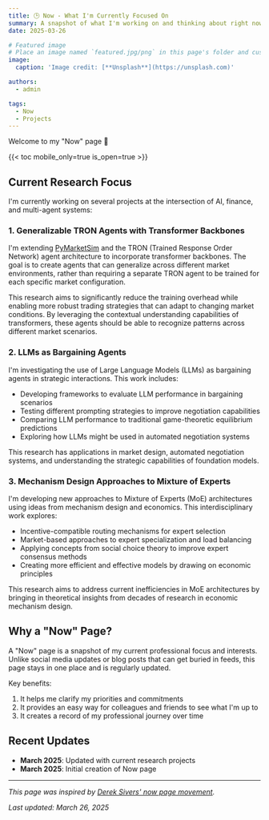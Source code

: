 ```yaml
---
title: 🕒 Now - What I'm Currently Focused On
summary: A snapshot of what I'm working on and thinking about right now
date: 2025-03-26

# Featured image
# Place an image named `featured.jpg/png` in this page's folder and customize its options here.
image:
  caption: 'Image credit: [**Unsplash**](https://unsplash.com)'

authors:
  - admin

tags:
  - Now
  - Projects
---
```


Welcome to my "Now" page 👋

{{< toc mobile_only=true is_open=true >}}

## Current Research Focus

I'm currently working on several projects at the intersection of AI, finance, and multi-agent systems:

### 1. Generalizable TRON Agents with Transformer Backbones

I'm extending [PyMarketSim](https://github.com/dipplestix/pymarketsim) and the TRON (Trained Response Order Network) agent architecture to incorporate transformer backbones. The goal is to create agents that can generalize across different market environments, rather than requiring a separate TRON agent to be trained for each specific market configuration.

This research aims to significantly reduce the training overhead while enabling more robust trading strategies that can adapt to changing market conditions. By leveraging the contextual understanding capabilities of transformers, these agents should be able to recognize patterns across different market scenarios.

### 2. LLMs as Bargaining Agents

I'm investigating the use of Large Language Models (LLMs) as bargaining agents in strategic interactions. This work includes:

- Developing frameworks to evaluate LLM performance in bargaining scenarios
- Testing different prompting strategies to improve negotiation capabilities
- Comparing LLM performance to traditional game-theoretic equilibrium predictions
- Exploring how LLMs might be used in automated negotiation systems

This research has applications in market design, automated negotiation systems, and understanding the strategic capabilities of foundation models.

### 3. Mechanism Design Approaches to Mixture of Experts

I'm developing new approaches to Mixture of Experts (MoE) architectures using ideas from mechanism design and economics. This interdisciplinary work explores:

- Incentive-compatible routing mechanisms for expert selection
- Market-based approaches to expert specialization and load balancing
- Applying concepts from social choice theory to improve expert consensus methods
- Creating more efficient and effective models by drawing on economic principles

This research aims to address current inefficiencies in MoE architectures by bringing in theoretical insights from decades of research in economic mechanism design.

## Why a "Now" Page?

A "Now" page is a snapshot of my current professional focus and interests. Unlike social media updates or blog posts that can get buried in feeds, this page stays in one place and is regularly updated.

Key benefits:
1. It helps me clarify my priorities and commitments
2. It provides an easy way for colleagues and friends to see what I'm up to
3. It creates a record of my professional journey over time

## Recent Updates

- **March 2025**: Updated with current research projects
- **March 2025**: Initial creation of Now page

---

*This page was inspired by [Derek Sivers' now page movement](https://nownownow.com/about).*

*Last updated: March 26, 2025* 
